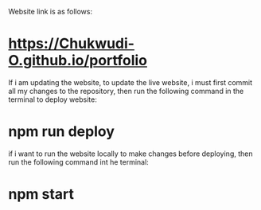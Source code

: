 Website link is as follows:
# https://Chukwudi-O.github.io/portfolio

If i am updating the website, to update the live website,
i must first commit all my changes to the repository, then
run the following command in the terminal to deploy website:
# npm run deploy

if i want to run the website locally to make changes before deploying,
then run the following command int he terminal:
# npm start